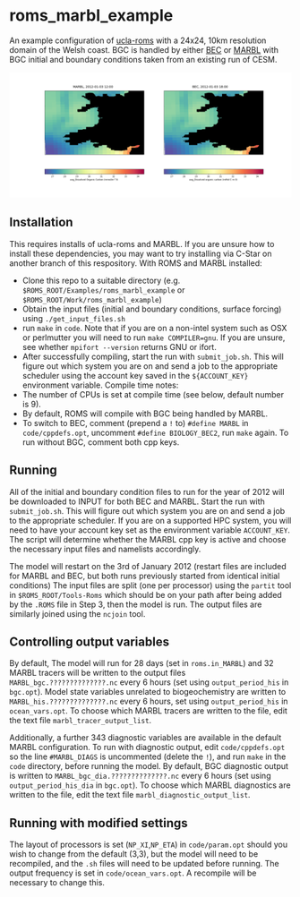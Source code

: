 # roms_marbl_example
An example configuration of [ucla-roms](https://github.com/CESR-lab/ucla-roms) with a 24x24, 10km resolution domain of the Welsh coast.
BGC is handled by either [BEC]( https://doi.org/10.1029/2004GB002220) or [MARBL](https://doi.org/10.1029/2021MS002647) with BGC initial and boundary conditions taken from an existing run of CESM.


![Comparison animation showing surface dissolved organic carbon in MARBL and BEC](DOC.gif)

## Installation
This requires installs of ucla-roms and MARBL. If you are unsure how to install these dependencies, you may want to try installing via C-Star on another branch of this respository. With ROMS and MARBL installed:

- Clone this repo to a suitable directory (e.g. `$ROMS_ROOT/Examples/roms_marbl_example` or `$ROMS_ROOT/Work/roms_marbl_example`)
- Obtain the input files (initial and boundary conditions, surface forcing) using `./get_input_files.sh`
- run `make` in `code`. Note that if you are on a non-intel system such as OSX or perlmutter you will need to run `make COMPILER=gnu`. If you are unsure, see whether `mpifort --version` returns GNU or ifort.
- After successfully compiling, start the run with `submit_job.sh`. This will figure out which system you are on and send a job to the appropriate scheduler using the account key saved in the `${ACCOUNT_KEY}` environment variable.
Compile time notes:
- The number of CPUs is set at compile time (see below, default number is 9).
- By default, ROMS will compile with BGC being handled by MARBL.
- To switch to BEC, comment (prepend a `!` to) `#define MARBL` in `code/cppdefs.opt`, uncomment `#define BIOLOGY_BEC2`, run `make` again.
   To run without BGC, comment both cpp keys.

## Running
All of the initial and boundary condition files to run for the year of 2012 will be downloaded to INPUT for both BEC and MARBL. 
Start the run with `submit_job.sh`. This will figure out which system you are on and send a job to the appropriate scheduler. If you are on a supported HPC system, you will need to have your account key set as the environment variable `ACCOUNT_KEY`. The script will determine whether the MARBL cpp key is active and choose the necessary input files and namelists accordingly.

The model will restart on the 3rd of January 2012 (restart files are included for MARBL and BEC, but both runs previously started from identical initial conditions)
The input files are split (one per processor) using the `partit` tool in `$ROMS_ROOT/Tools-Roms` which should be on your path after being added by the `.ROMS` file in Step 3, then the model is run.
The output files are similarly joined using the `ncjoin` tool.

## Controlling output variables 
By default, The model will run for 28 days (set in `roms.in_MARBL`) and 32 MARBL tracers will be written to the output files `MARBL_bgc.??????????????.nc` every 6 hours (set using `output_period_his` in `bgc.opt`). Model state variables unrelated to biogeochemistry are written to `MARBL_his.??????????????.nc` every 6 hours, set using `output_period_his` in `ocean_vars.opt`. To choose which MARBL tracers are written to the file, edit the text file `marbl_tracer_output_list`. 

Additionally, a further 343 diagnostic variables are available in the default MARBL configuration. To run with diagnostic output, edit `code/cppdefs.opt` so the line `#MARBL_DIAGS` is uncommented (delete the `!`), and run `make` in the `code` directory, before running the model. By default, BGC diagnostic output is written to `MARBL_bgc_dia.??????????????.nc` every 6 hours (set using `output_period_his_dia` in `bgc.opt`). To choose which MARBL diagnostics are written to the file, edit the text file `marbl_diagnostic_output_list`. 

## Running with modified settings
The layout of processors is set (`NP_XI`,`NP_ETA`) in `code/param.opt` should you wish to change from the default (3,3), but the model will need to be recompiled, and the `.sh` files will need to be updated before running.
The output frequency is set in `code/ocean_vars.opt`. A recompile will be necessary to change this.
